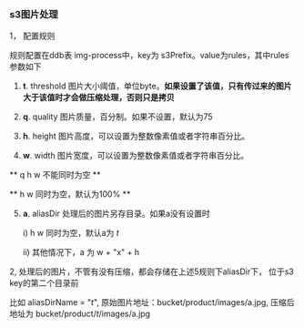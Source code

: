### s3图片处理

1， 配置规则

   规则配置在ddb表 img-process中，key为 s3Prefix。value为rules，其中rules参数如下
   
   1) **t**. threshold 图片大小阈值，单位byte。**如果设置了该值，只有传过来的图片大于该值时才会做压缩处理，否则只是拷贝**
   
   2) **q**. quality 图片质量，百分制。如果不设置，默认为75
   
   3) **h**. height 图片高度，可以设置为整数像素值或者字符串百分比。
   
   4) **w**. width 图片宽度，可以设置为整数像素值或者字符串百分比。
   
   ** q h w 不能同时为空 **
   
   ** h w 同时为空，默认为100% **
   
   5) **a**. aliasDir 处理后的图片另存目录。如果a没有设置时
   
      i)  h w 同时为空，默认a为 _t_
      
      ii) 其他情况下，a 为 w + "x" + h
   
2, 处理后的图片，不管有没有压缩，都会存储在上述5规则下aliasDir下， 位于s3 key的第二个目录前

   比如 aliasDirName = "_t_", 原始图片地址：bucket/product/images/a.jpg, 压缩后地址为 bucket/product/_t_/images/a.jpg
      
